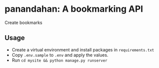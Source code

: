 # panandahan: A bookmarking API

Create bookmarks

## Usage

- Create a virtual environment and install packages in `requirements.txt`
- Copy `.env.sample` to `.env` and apply the values.
- Run `cd mysite && python manage.py runserver`
